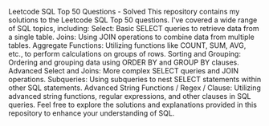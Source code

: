 Leetcode SQL Top 50 Questions - Solved
This repository contains my solutions to the Leetcode SQL Top 50 questions. I've covered a wide range of SQL topics, including:
Select: Basic SELECT queries to retrieve data from a single table.
Joins: Using JOIN operations to combine data from multiple tables.
Aggregate Functions: Utilizing functions like COUNT, SUM, AVG, etc., to perform calculations on groups of rows.
Sorting and Grouping: Ordering and grouping data using ORDER BY and GROUP BY clauses.
Advanced Select and Joins: More complex SELECT queries and JOIN operations.
Subqueries: Using subqueries to nest SELECT statements within other SQL statements.
Advanced String Functions / Regex / Clause: Utilizing advanced string functions, regular expressions, and other clauses in SQL queries.
Feel free to explore the solutions and explanations provided in this repository to enhance your understanding of SQL.
